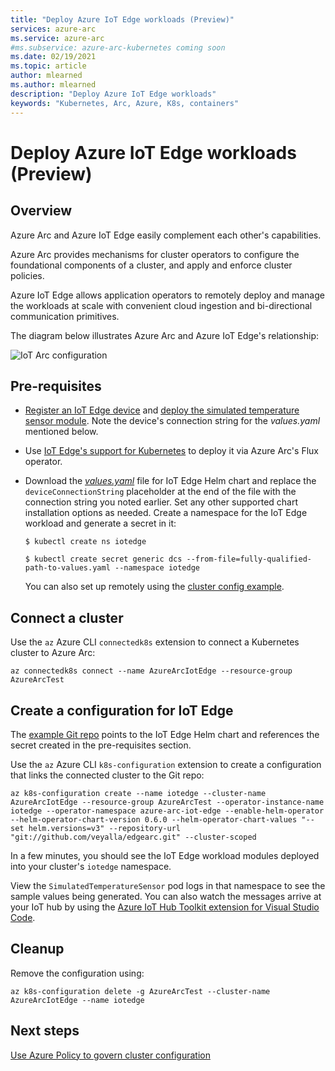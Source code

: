 ```yaml
---
title: "Deploy Azure IoT Edge workloads (Preview)"
services: azure-arc
ms.service: azure-arc
#ms.subservice: azure-arc-kubernetes coming soon
ms.date: 02/19/2021
ms.topic: article
author: mlearned
ms.author: mlearned
description: "Deploy Azure IoT Edge workloads"
keywords: "Kubernetes, Arc, Azure, K8s, containers"
---
```



# Deploy Azure IoT Edge workloads (Preview)

## Overview

Azure Arc and Azure IoT Edge easily complement each other's capabilities. 

Azure Arc provides mechanisms for cluster operators to configure the foundational components of a cluster, and apply and enforce cluster policies. 

Azure IoT Edge allows application operators to remotely deploy and manage the workloads at scale with convenient cloud ingestion and bi-directional communication primitives. 

The diagram below illustrates Azure Arc and Azure IoT Edge's relationship:

![IoT Arc configuration](./media/edge-arc.png)

## Pre-requisites

* [Register an IoT Edge device](../../iot-edge/quickstart-linux.md#register-an-iot-edge-device) and [deploy the simulated temperature sensor module](../../iot-edge/quickstart-linux.md#deploy-a-module). Note the device's connection string for the *values.yaml* mentioned below.

* Use [IoT Edge's support for Kubernetes](https://aka.ms/edgek8sdoc) to deploy it via Azure Arc's Flux operator.

* Download the [*values.yaml*](https://github.com/Azure/iotedge/blob/preview/iiot/kubernetes/charts/edge-kubernetes/values.yaml) file for IoT Edge Helm chart and replace the `deviceConnectionString` placeholder at the end of the file with the connection string you noted earlier. Set any other supported chart installation options as needed. Create a namespace for the IoT Edge workload and generate a secret in it:

  ```
  $ kubectl create ns iotedge

  $ kubectl create secret generic dcs --from-file=fully-qualified-path-to-values.yaml --namespace iotedge
  ```

  You can also set up remotely using the [cluster config example](./tutorial-use-gitops-connected-cluster.md).

## Connect a cluster

Use the `az` Azure CLI `connectedk8s` extension to connect a Kubernetes cluster to Azure Arc:

  ```
  az connectedk8s connect --name AzureArcIotEdge --resource-group AzureArcTest
  ```

## Create a configuration for IoT Edge

The [example Git repo](https://github.com/veyalla/edgearc) points to the IoT Edge Helm chart and references the secret created in the pre-requisites section.

Use the `az` Azure CLI `k8s-configuration` extension to create a configuration that links the connected cluster to the Git repo:

  ```
  az k8s-configuration create --name iotedge --cluster-name AzureArcIotEdge --resource-group AzureArcTest --operator-instance-name iotedge --operator-namespace azure-arc-iot-edge --enable-helm-operator --helm-operator-chart-version 0.6.0 --helm-operator-chart-values "--set helm.versions=v3" --repository-url "git://github.com/veyalla/edgearc.git" --cluster-scoped
  ```

In a few minutes, you should see the IoT Edge workload modules deployed into your cluster's `iotedge` namespace. 

View the `SimulatedTemperatureSensor` pod logs in that namespace to see the sample values being generated. You can also watch the messages arrive at your IoT hub by using the [Azure IoT Hub Toolkit extension for Visual Studio Code](https://marketplace.visualstudio.com/items?itemName=vsciot-vscode.azure-iot-toolkit).

## Cleanup

Remove the configuration using:

```
az k8s-configuration delete -g AzureArcTest --cluster-name AzureArcIotEdge --name iotedge
```

## Next steps

[Use Azure Policy to govern cluster configuration](./use-azure-policy.md)
